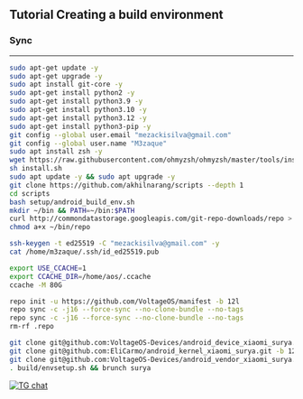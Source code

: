 Tutorial Creating a build environment
-------------------------------------

### Sync ###

----------------------------------

```bash
sudo apt-get update -y
sudo apt-get upgrade -y
sudo apt install git-core -y
sudo apt-get install python2 -y
sudo apt-get install python3.9 -y
sudo apt-get install python3.10 -y
sudo apt-get install python3.12 -y
sudo apt-get install python3-pip -y
git config --global user.email "mezackisilva@gmail.com"
git config --global user.name "M3zaque"
sudo apt install zsh -y
wget https://raw.githubusercontent.com/ohmyzsh/ohmyzsh/master/tools/install.sh
sh install.sh
sudo apt update -y && sudo apt upgrade -y
git clone https://github.com/akhilnarang/scripts --depth 1
cd scripts
bash setup/android_build_env.sh
mkdir ~/bin && PATH=~/bin:$PATH
curl http://commondatastorage.googleapis.com/git-repo-downloads/repo > ~/bin/repo
chmod a+x ~/bin/repo

ssh-keygen -t ed25519 -C "mezackisilva@gmail.com" -y
cat /home/m3zaque/.ssh/id_ed25519.pub


```

```bash
export USE_CCACHE=1
export CCACHE_DIR=/home/aos/.ccache
ccache -M 80G

```

```bash
repo init -u https://github.com/VoltageOS/manifest -b 12l
repo sync -c -j16 --force-sync --no-clone-bundle --no-tags
repo sync -c -j16 --force-sync --no-clone-bundle --no-tags
rm-rf .repo

```

```bash
git clone git@github.com:VoltageOS-Devices/android_device_xiaomi_surya.git -b 12l device/xiaomi/surya
git clone git@github.com:EliCarmo/android_kernel_xiaomi_surya.git -b 12l kernel/xiaomi/surya
git clone git@github.com:VoltageOS-Devices/android_vendor_xiaomi_surya.git -b 12l vendor/xiaomi/surya
. build/envsetup.sh && brunch surya

```



[![TG chat](https://img.shields.io/badge/Support-Telegram-%23e52c5f.svg?style=for-the-badge&logo=telegram&&labelColor=121217)](https://t.me/Cow6oy)
